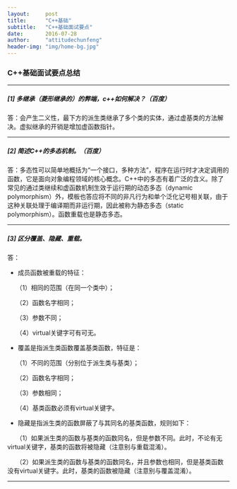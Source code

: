 ```yaml
---
layout:     post
title:      "C++基础"
subtitle:   "C++基础面试要点"
date:       2016-07-28
author:     "attitudechunfeng"
header-img: "img/home-bg.jpg"
---
```


### 					C++基础面试要点总结

------

##### [1] 多继承（菱形继承的）的弊端，c++如何解决？（百度）

答：会产生二义性，最下方的派生类继承了多个类的实体，通过虚基类的方法解决。虚拟继承的开销是增加虚函数指针。

------

##### [2] 简述C++的多态机制。（百度）

答：多态性可以简单地概括为“一个接口，多种方法”，程序在运行时才决定调用的函数，它是面向对象编程领域的核心概念。C++中的多态有着广泛的含义。除了常见的通过类继续和虚函数机制生效于运行期的动态多态（dynamic polymorphism）外，模板也答应将不同的非凡行为和单个泛化记号相关联，由于这种关联处理于编译期而非运行期，因此被称为静态多态（static polymorphism）。函数重载也是静态多态。

------

##### [3] 区分覆盖、隐藏、重载。

答： 

- 成员函数被重载的特征：

     （1）相同的范围（在同一个类中）；

     （2）函数名字相同；

     （3）参数不同；

     （4）virtual关键字可有可无。 

- 覆盖是指派生类函数覆盖基类函数，特征是：

     （1）不同的范围（分别位于派生类与基类）；

     （2）函数名字相同；

     （3）参数相同；

     （4）基类函数必须有virtual关键字。

- 隐藏是指派生类的函数屏蔽了与其同名的基类函数，规则如下：

     （1）如果派生类的函数与基类的函数同名，但是参数不同。此时，不论有无virtual关键字，基类的函数将被隐藏（注意别与重载混淆）。

     （2）如果派生类的函数与基类的函数同名，并且参数也相同，但是基类函数没有virtual关键字。此时，基类的函数被隐藏（注意别与覆盖混淆）。

------

